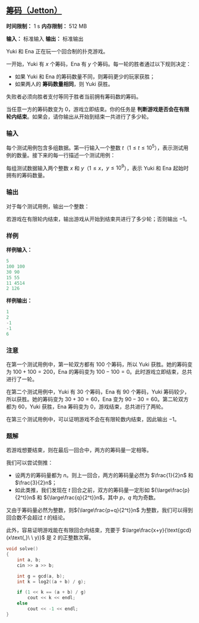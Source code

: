 ## [筹码（Jetton）](https://ac.nowcoder.com/acm/contest/108300/J)

**时间限制：** 1 s
**内存限制：** 512 MB

**输入：** 标准输入
**输出：** 标准输出



Yuki 和 Ena 正在玩一个回合制的扑克游戏。

一开始，Yuki 有 $x$ 个筹码，Ena 有 $y$ 个筹码。每一轮的胜者通过以下规则决定：

* 如果 Yuki 和 Ena 的筹码数量不同，则筹码更少的玩家获胜；
* 如果两人的 **筹码数量相同**，则 Yuki 获胜。

失败者必须向胜者支付等同于胜者当前拥有筹码数的筹码。

当任意一方的筹码数变为 $0$，游戏立即结束。你的任务是 **判断游戏是否会在有限轮内结束**。如果会，请你输出从开始到结束一共进行了多少轮。







### 输入

每个测试用例包含多组数据。第一行输入一个整数 $t$（$1 \le t \le 10^5$），表示测试用例的数量。接下来的每一行描述一个测试用例：

每组测试数据输入两个整数 $x$ 和 $y$（$1 \le x$，$y \le 10^9$），表示 Yuki 和 Ena 起始时拥有的筹码数量。





### 输出

对于每个测试用例，输出一个整数： 

若游戏在有限轮内结束，输出游戏从开始到结束共进行了多少轮；否则输出 $-1$。

 



### 样例

**样例输入：**

```cpp
5
100 100
30 90
15 55
11 4514
2 126
```



**样例输出：**

```cpp
1
2
-1
-1
6
```





### 注意

在第一个测试用例中，第一轮双方都有 $100$ 个筹码，所以 Yuki 获胜。她的筹码变为 $100 + 100 = 200$，Ena 的筹码变为 $100 - 100 = 0$。此时游戏立即结束，总共进行了一轮。

在第二个测试用例中，Yuki 有 $30$ 个筹码，Ena 有 $90$ 个筹码，Yuki 筹码较少，所以获胜。她的筹码变为 $30 + 30 = 60$，Ena 变为 $90 - 30 = 60$。第二轮双方都为 $60$，Yuki 获胜，Ena 筹码变为 $0$，游戏结束，总共进行了两轮。

在第三个测试用例中，可以证明游戏不会在有限轮数内结束，因此输出 $-1$。





### 题解

若游戏想要结束，则在最后一回合中，两方的筹码量一定相等。

我们可以尝试倒推：

* 设两方的筹码量都为 $n$。则上一回合，两方的筹码量必然为 $\frac{1}{2}n$ 和 $\frac{3}{2}n$；
* 如此类推，我们发现在 $t$ 回合之前，双方的筹码量一定形如 ${\large\frac{p}{2^t}}n$ 和 ${\large\frac{q}{2^t}}n$，其中 $p$，$q$ 均为奇数。

又由于筹码量必然为整数，则${\large\frac{p+q}{2^t}}n$ 为整数，我们可以得到回合数不会超过 $t$ 的结论。

此外，容易证明游戏能在有限回合内结束，充要于 $\large\frac{x+y}{\text{gcd}(x\text{,}\ \ y)}$ 是 $2$ 的正整数次幂。



```cpp
void solve()
{
	int a, b;
	cin >> a >> b;

	int g = gcd(a, b);
	int k = log2((a + b) / g);

	if (1 << k == (a + b) / g)
		cout << k << endl;
	else
		cout << -1 << endl;
}
```